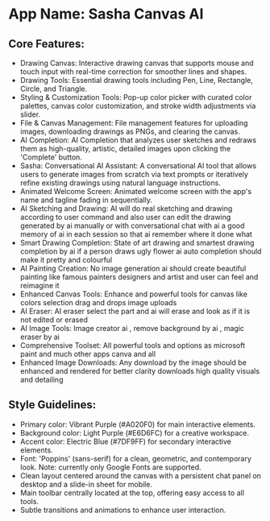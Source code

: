 # **App Name**: Sasha Canvas AI

## Core Features:

- Drawing Canvas: Interactive drawing canvas that supports mouse and touch input with real-time correction for smoother lines and shapes.
- Drawing Tools: Essential drawing tools including Pen, Line, Rectangle, Circle, and Triangle.
- Styling & Customization Tools: Pop-up color picker with curated color palettes, canvas color customization, and stroke width adjustments via slider.
- File & Canvas Management: File management features for uploading images, downloading drawings as PNGs, and clearing the canvas.
- AI Completion: AI Completion that analyzes user sketches and redraws them as high-quality, artistic, detailed images upon clicking the 'Complete' button.
- Sasha: Conversational AI Assistant: A conversational AI tool that allows users to generate images from scratch via text prompts or iteratively refine existing drawings using natural language instructions.
- Animated Welcome Screen: Animated welcome screen with the app's name and tagline fading in sequentially.
- AI Sketching and Drawing: AI will do real sketching and drawing according to user command and also user can edit the drawing generated by ai manually or with conversational chat with ai a good memory of ai in each session so that ai remember where it done what
- Smart Drawing Completion: State of art drawing and smartest drawing completion by ai if a person draws ugly flower ai auto completion should make it pretty and colourful
- AI Painting Creation: No image generation ai should create beautiful painting like famous painters designers and artist and user can feel and reimagine it
- Enhanced Canvas Tools: Enhance and powerful tools for canvas like colors selection drag and drops image uploads
- AI Eraser: AI eraser select the part and ai will erase and look as if it is not edited or erased
- AI Image Tools: Image creator ai , remove background by ai , magic eraser by ai
- Comprehensive Toolset: All powerful tools and options as microsoft paint and much other apps canva and all
- Enhanced Image Downloads: Any download by the image should be enhanced and rendered for better clarity downloads high quality visuals and detailing

## Style Guidelines:

- Primary color: Vibrant Purple (#A020F0) for main interactive elements.
- Background color: Light Purple (#E6D6FC) for a creative workspace.
- Accent color: Electric Blue (#7DF9FF) for secondary interactive elements.
- Font: 'Poppins' (sans-serif) for a clean, geometric, and contemporary look. Note: currently only Google Fonts are supported.
- Clean layout centered around the canvas with a persistent chat panel on desktop and a slide-in sheet for mobile.
- Main toolbar centrally located at the top, offering easy access to all tools.
- Subtle transitions and animations to enhance user interaction.